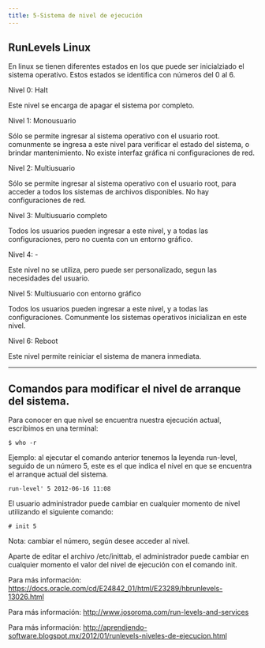 ```yaml
---
title: 5-Sistema de nivel de ejecución
---
```

## RunLevels Linux

En linux se tienen diferentes estados en los que puede ser inicialziado el sistema operativo.  Estos estados se identifica con números del 0 al 6. 

Nivel 0: Halt 

Este nivel se encarga de apagar el sistema por completo. 

Nivel 1: Monousuario 

Sólo se permite ingresar al sistema operativo con el usuario root. comunmente se ingresa a este nivel para verificar el estado del sistema, o brindar mantenimiento. No existe interfaz gráfica ni configuraciones de red. 

Nivel 2: Multiusuario

Sólo se permite ingresar al sistema operativo con el usuario root, para acceder a todos los sistemas de archivos disponibles. No hay configuraciones de red. 

Nivel 3: Multiusuario completo 

Todos los usuarios pueden ingresar a este nivel, y a todas las configuraciones, pero no cuenta con un entorno gráfico. 

Nivel 4: - 

Este nivel no se utiliza, pero puede ser personalizado, segun las necesidades del usuario. 

Nivel 5: Multiusuario con entorno gráfico

Todos los usuarios pueden ingresar a este nivel, y a todas las configuraciones. 
Comunmente los sistemas operativos inicializan en este nivel. 

Nivel 6: Reboot

Este nivel permite reiniciar el sistema de manera inmediata. 

---
Comandos para modificar el nivel de arranque del sistema.
---

Para conocer en que nivel se encuentra nuestra ejecución actual, escribimos en una terminal: 
```
$ who -r
```

Ejemplo: al ejecutar el comando anterior tenemos la leyenda run-level, seguido de un número 5, este es el que indica el nivel en que se encuentra el arranque actual del sistema.
```
run-level' 5 2012-06-16 11:08
```

El usuario administrador puede cambiar en cualquier momento de nivel utilizando el siguiente comando: 
```
# init 5
```
Nota: cambiar el número, según desee acceder al nivel. 

Aparte de editar el archivo /etc/inittab, el administrador puede cambiar en cualquier momento el valor del nivel de ejecución con el comando init.

Para más información: <a href='https://docs.oracle.com/cd/E24842_01/html/E23289/hbrunlevels-13026.html' target='_blank' rel='nofollow'>https://docs.oracle.com/cd/E24842_01/html/E23289/hbrunlevels-13026.html</a>

Para más información: <a href='http://www.josoroma.com/run-levels-and-services' target='_blank' rel='nofollow'>http://www.josoroma.com/run-levels-and-services</a>

Para más información: <a href='http://aprendiendo-software.blogspot.mx/2012/01/runlevels-niveles-de-ejecucion.html' target='_blank' rel='nofollow'>http://aprendiendo-software.blogspot.mx/2012/01/runlevels-niveles-de-ejecucion.html</a>

